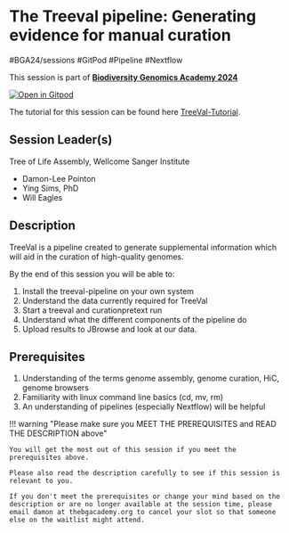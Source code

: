 # The Treeval pipeline: Generating evidence for manual curation

#BGA24/sessions #GitPod #Pipeline #Nextflow

This session is part of [**Biodiversity Genomics Academy 2024**](https://thebgacademy.org)

[![Open in Gitpod](https://gitpod.io/button/open-in-gitpod.svg)](https://gitpod.io/#https://github.com/thebgacademy/treeval-curation) 

The tutorial for this session can be found here [TreeVal-Tutorial](https://thebgacademy.org/BGA24/Session-Documents/TreeVal/TreeVal-Tutorial).

## Session Leader(s)

Tree of Life Assembly, Wellcome Sanger Institute

- Damon-Lee Pointon
- Ying Sims, PhD
- Will Eagles

## Description

TreeVal is a pipeline created to generate supplemental information which will aid in the curation of high-quality genomes.

By the end of this session you will be able to:

1. Install the treeval-pipeline on your own system
2. Understand the data currently required for TreeVal
3. Start a treeval and curationpretext run
4. Understand what the different components of the pipeline do
5. Upload results to JBrowse and look at our data.

## Prerequisites

1. Understanding of the terms genome assembly, genome curation, HiC, genome browsers
2. Familiarity with linux command line basics (cd, mv, rm)
3. An understanding of pipelines (especially Nextflow) will be helpful

!!! warning "Please make sure you MEET THE PREREQUISITES and READ THE DESCRIPTION above"

    You will get the most out of this session if you meet the prerequisites above.

    Please also read the description carefully to see if this session is relevant to you.
    
    If you don't meet the prerequisites or change your mind based on the description or are no longer available at the session time, please email damon at thebgacademy.org to cancel your slot so that someone else on the waitlist might attend.
